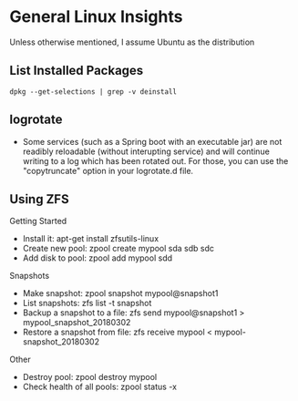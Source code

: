 General Linux Insights
======================

Unless otherwise mentioned, I assume Ubuntu as the distribution

List Installed Packages
-----------------------

`dpkg --get-selections | grep -v deinstall`

logrotate
---------

* Some services (such as a Spring boot with an executable jar) are not readibly reloadable (without interupting service) and will continue writing to a log which has been rotated out. For those, you can use the "copytruncate" option in your logrotate.d file.

Using ZFS
---------

Getting Started
* Install it: apt-get install zfsutils-linux
* Create new pool: zpool create mypool sda sdb sdc
* Add disk to pool: zpool add mypool sdd

Snapshots
* Make snapshot: zpool snapshot mypool@snapshot1
* List snapshots: zfs list -t snapshot
* Backup a snapshot to a file: zfs send mypool@snapshot1 > mypool_snapshot_20180302
* Restore a snapshot from file: zfs receive mypool < mypool-snapshot_20180302

Other
* Destroy pool: zpool destroy mypool
* Check health of all pools: zpool status -x
